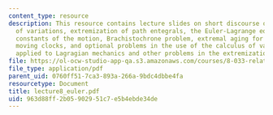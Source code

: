 ```yaml
---
content_type: resource
description: This resource contains lecture slides on short discourse on the calculus
  of variations, extremization of path entegrals, the Euler-Lagrange equations and
  constants of the motion, Brachistochrone problem, extremal aging for inertially
  moving clocks, and optional problems in the use of the calculus of variations as
  applied to Lagragian mechanics and other problems in the extremization of path integrals.
file: https://ol-ocw-studio-app-qa.s3.amazonaws.com/courses/8-033-relativity-fall-2006/963d88ff2b05902951c7e5b4ebde34de_lecture8_euler.pdf
file_type: application/pdf
parent_uid: 0760ff51-7ca3-893a-266a-9bdc4dbbe4fa
resourcetype: Document
title: lecture8_euler.pdf
uid: 963d88ff-2b05-9029-51c7-e5b4ebde34de
---
```

